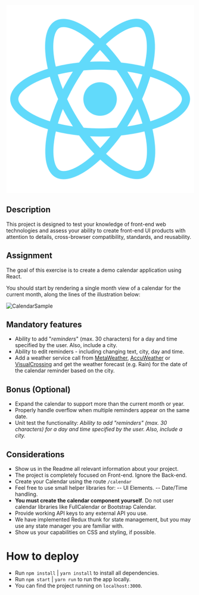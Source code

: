 ![hnt logo](https://raw.githubusercontent.com/HereNotThere/ReactChallenge/main/src/assets/hnt_logo_small.png)

## Description

This project is designed to test your knowledge of front-end web technologies and assess your ability to create front-​end UI products with attention to details, cross-browser compatibility, standards, and reusability.

## Assignment

The goal of this exercise is to create a demo calendar application using React.

You should start by rendering a single month view of a calendar for the current month, along the lines of the illustration below:

![CalendarSample](https://raw.githubusercontent.com/HereNotThere/ReactChallenge/main/src/assets/CalendarSample.png)

## Mandatory features

- Ability to add "_reminders_" (max. 30 characters) for a day and time specified by the user. Also, include a city.
- Ability to edit reminders - including changing text, city, day and time.
- Add a weather service call from [MetaWeather](https://www.metaweather.com/), [AccuWeather](https://developer.accuweather.com/accuweather-forecast-api/apis/get/forecasts/v1/daily/5day/%7BlocationKey%7D) or [VisualCrossing](https://www.visualcrossing.com/weather/weather-data-services#/login) and get the weather forecast (e.g. Rain) for the date of the calendar reminder based on the city.

## Bonus (Optional)

- Expand the calendar to support more than the current month or year.
- Properly handle overflow when multiple reminders appear on the same date.
- Unit test the functionality: *Ability to add "*reminders*" (max. 30 characters) for a day and time specified by the user. Also, include a city.*

## Considerations

- Show us in the Readme all relevant information about your project.
- The project is completely focused on Front-end. Ignore the Back-end.
- Create your Calendar using the route `/calendar`
- Feel free to use small helper libraries for:
  -- UI Elements.
  -- Date/Time handling.
- **You must create the calendar component yourself**. Do not user calendar libraries like FullCalendar or Bootstrap Calendar.
- Provide working API keys to any external API you use.
- We have implemented Redux thunk for state management, but you may use any state manager you are familiar with.
- Show us your capabilities on CSS and styling, if possible.

# How to deploy

- Run `npm install` | `yarn install` to install all dependencies.
- Run `npm start` | `yarn run` to run the app locally.
- You can find the project running on `localhost:3000`.
